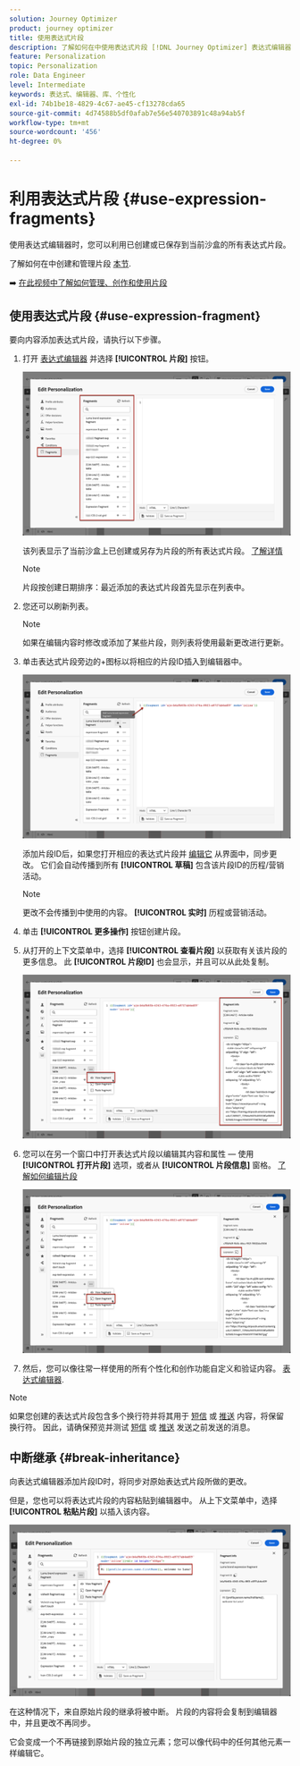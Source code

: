 ```yaml
---
solution: Journey Optimizer
product: journey optimizer
title: 使用表达式片段
description: 了解如何在中使用表达式片段 [!DNL Journey Optimizer] 表达式编辑器。
feature: Personalization
topic: Personalization
role: Data Engineer
level: Intermediate
keywords: 表达式、编辑器、库、个性化
exl-id: 74b1be18-4829-4c67-ae45-cf13278cda65
source-git-commit: 4d74588b5df0afab7e56e540703891c48a94ab5f
workflow-type: tm+mt
source-wordcount: '456'
ht-degree: 0%

---
```


# 利用表达式片段 {#use-expression-fragments}

使用表达式编辑器时，您可以利用已创建或已保存到当前沙盒的所有表达式片段。

了解如何在中创建和管理片段 [本节](../content-management/fragments.md).

➡️ [在此视频中了解如何管理、创作和使用片段](../content-management/fragments.md#video-fragments)

## 使用表达式片段 {#use-expression-fragment}

要向内容添加表达式片段，请执行以下步骤。

1. 打开 [表达式编辑器](personalization-build-expressions.md) 并选择 **[!UICONTROL 片段]** 按钮。

   ![](assets/expression-fragments-pane.png)

   该列表显示了当前沙盒上已创建或另存为片段的所有表达式片段。 [了解详情](../content-management/fragments.md#create-expression-fragment)

   >[!NOTE]
   >
   >片段按创建日期排序：最近添加的表达式片段首先显示在列表中。

1. 您还可以刷新列表。

   >[!NOTE]
   >
   >如果在编辑内容时修改或添加了某些片段，则列表将使用最新更改进行更新。

1. 单击表达式片段旁边的+图标以将相应的片段ID插入到编辑器中。

   ![](assets/expression-fragment-add.png)

   添加片段ID后，如果您打开相应的表达式片段并 [编辑它](../content-management/fragments.md#edit-fragments) 从界面中，同步更改。 它们会自动传播到所有 **[!UICONTROL 草稿]** 包含该片段ID的历程/营销活动。

   >[!NOTE]
   >
   >更改不会传播到中使用的内容。 **[!UICONTROL 实时]** 历程或营销活动。

1. 单击 **[!UICONTROL 更多操作]** 按钮创建片段。

1. 从打开的上下文菜单中，选择 **[!UICONTROL 查看片段]** 以获取有关该片段的更多信息。 此 **[!UICONTROL 片段ID]** 也会显示，并且可以从此处复制。

   ![](assets/expression-fragment-view.png)

1. 您可以在另一个窗口中打开表达式片段以编辑其内容和属性 — 使用 **[!UICONTROL 打开片段]** 选项，或者从 **[!UICONTROL 片段信息]** 窗格。 [了解如何编辑片段](../content-management/fragments.md#edit-fragments)

   ![](assets/expression-fragment-open.png)

1. 然后，您可以像往常一样使用的所有个性化和创作功能自定义和验证内容。 [表达式编辑器](personalization-build-expressions.md).

>[!NOTE]
>
>如果您创建的表达式片段包含多个换行符并将其用于 [短信](usi..ng/sms/create-sms.md#sms-content) 或 [推送](../push/design-push.md) 内容，将保留换行符。 因此，请确保预览并测试 [短信](../sms/send-sms.md) 或 [推送](../push/send-push.md) 发送之前发送的消息。

## 中断继承 {#break-inheritance}

向表达式编辑器添加片段ID时，将同步对原始表达式片段所做的更改。

但是，您也可以将表达式片段的内容粘贴到编辑器中。 从上下文菜单中，选择 **[!UICONTROL 粘贴片段]** 以插入该内容。

![](assets/expression-fragment-paste.png)

在这种情况下，来自原始片段的继承将被中断。 片段的内容将会复制到编辑器中，并且更改不再同步。

它会变成一个不再链接到原始片段的独立元素；您可以像代码中的任何其他元素一样编辑它。


